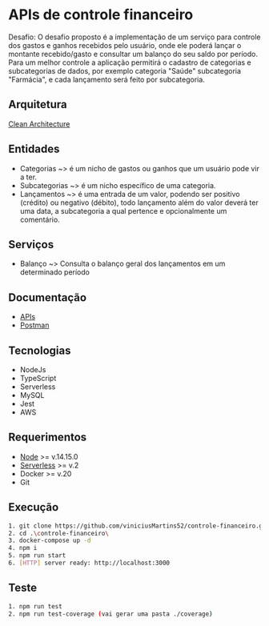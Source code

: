 # APIs de controle financeiro

Desafio: O desafio proposto é a implementação de um serviço para controle dos gastos e ganhos recebidos pelo usuário, onde ele poderá lançar o montante recebido/gasto e consultar um balanço do seu saldo por período. Para um melhor controle a aplicação permitirá o cadastro de categorias e subcategorias de dados, por exemplo categoria "Saúde" subcategoria "Farmácia", e cada lançamento será feito por subcategoria.

## Arquitetura

[Clean Architecture](https://blog.cleancoder.com/uncle-bob/2012/08/13/the-clean-architecture.html)

## Entidades

- Categorias ~> é um nicho de gastos ou ganhos que um usuário pode vir a ter.
- Subcategorias ~> é um nicho específico de uma categoria.
- Lançamentos ~> é uma entrada de um valor, podendo ser positivo (crédito) ou negativo (débito), todo lançamento além do valor deverá ter uma data, a subcategoria a qual pertence e opcionalmente um comentário.

## Serviços

- Balanço ~> Consulta o balanço geral dos lançamentos em um determinado período

## Documentação

- [APIs](./contratosApis.md)
- [Postman](./postman/)

## Tecnologias

- NodeJs
- TypeScript
- Serverless
- MySQL
- Jest
- AWS

## Requerimentos

- [Node](https://nodejs.org/en/) >= v.14.15.0
- [Serverless](https://www.serverless.com/framework/docs/providers/aws/guide/installation/) >= v.2
- Docker >= v.20
- Git

## Execução

```bash
1. git clone https://github.com/viniciusMartins52/controle-financeiro.git
2. cd .\controle-financeiro\
3. docker-compose up -d
4. npm i
5. npm run start
6. [HTTP] server ready: http://localhost:3000
```

## Teste

```bash
1. npm run test
2. npm run test-coverage (vai gerar uma pasta ./coverage)
```
